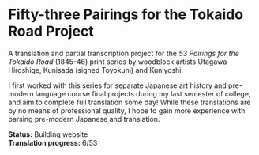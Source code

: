 # Fifty-three Pairings for the Tokaido Road Project
A translation and partial transcription project for the *53 Pairings for the Tokaido Road* (1845-46) print series by woodblock artists Utagawa Hiroshige, Kunisada (signed Toyokuni) and Kuniyoshi.

I first worked with this series for separate Japanese art history and pre-modern language course final projects during my last semester of college, and aim to complete full translation some day! While these translations are by no means of professional quality, I hope to gain more experience with parsing pre-modern Japanese and translation.

**Status:** Building website\
**Translation progress:** 6/53
